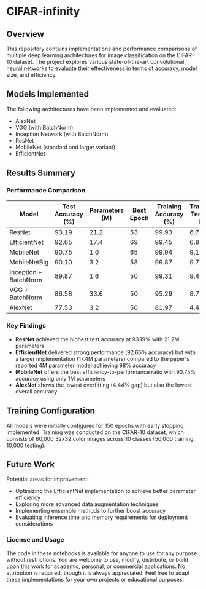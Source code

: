 # CIFAR-infinity

## Overview

This repository contains implementations and performance comparisons of multiple deep learning architectures for image classification on the CIFAR-10 dataset. The project explores various state-of-the-art convolutional neural networks to evaluate their effectiveness in terms of accuracy, model size, and efficiency.

## Models Implemented

The following architectures have been implemented and evaluated:

- AlexNet
- VGG (with BatchNorm)
- Inception Network (with BatchNorm)
- ResNet
- MobileNet (standard and larger variant)
- EfficientNet

## Results Summary

### Performance Comparison

| Model | Test Accuracy (%) | Parameters (M) | Best Epoch | Training Accuracy (%) | Training-Test Gap (%) |
|-------|-------------------|----------------|------------|------------------------|------------------------|
| ResNet | 93.19 | 21.2 | 53 | 99.93 | 6.74 |
| EfficientNet | 92.65 | 17.4 | 69 | 99.45 | 6.8 |
| MobileNet | 90.75 | 1.0 | 65 | 99.94 | 9.19 |
| MobileNetBig | 90.10 | 3.2 | 58 | 99.87 | 9.77 |
| Inception + BatchNorm | 89.87 | 1.6 | 50 | 99.31 | 9.44 |
| VGG + BatchNorm | 86.58 | 33.6 | 50 | 95.29 | 8.71 |
| AlexNet | 77.53 | 3.2 | 50 | 81.97 | 4.44 |

### Key Findings

- **ResNet** achieved the highest test accuracy at 93.19% with 21.2M parameters
- **EfficientNet** delivered strong performance (92.65% accuracy) but with a larger implementation (17.4M parameters) compared to the paper's reported 4M parameter model achieving 98% accuracy
- **MobileNet** offers the best efficiency-to-performance ratio with 90.75% accuracy using only 1M parameters
- **AlexNet** shows the lowest overfitting (4.44% gap) but also the lowest overall accuracy

## Training Configuration

All models were initially configured for 150 epochs with early stopping implemented. Training was conducted on the CIFAR-10 dataset, which consists of 60,000 32x32 color images across 10 classes (50,000 training, 10,000 testing).

## Future Work

Potential areas for improvement:
- Optimizing the EfficientNet implementation to achieve better parameter efficiency
- Exploring more advanced data augmentation techniques
- Implementing ensemble methods to further boost accuracy
- Evaluating inference time and memory requirements for deployment considerations

### License and Usage

The code in these notebooks is available for anyone to use for any purpose without restrictions. You are welcome to use, modify, distribute, or build upon this work for academic, personal, or commercial applications. No attribution is required, though it is always appreciated. Feel free to adapt these implementations for your own projects or educational purposes.